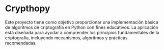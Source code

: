 # Crypthopy

Este proyecto tiene como objetivo proporcionar una implementación básica de algoritmos de criptografía en Python con fines educativos. La aplicación está diseñada para ayudar a comprender los principios fundamentales de la criptografía, incluyendo mecanismos, algoritmos y prácticas recomendadas.
